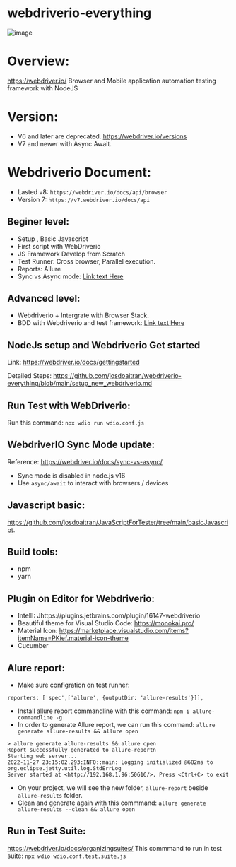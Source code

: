 # webdriverio-everything
![image](https://user-images.githubusercontent.com/17884068/147403460-8a51e402-c8b9-46a1-a217-313c58901d1a.png)

# Overview:
https://webdriver.io/
Browser and Mobile application automation testing framework with NodeJS

# Version:
- V6 and later are deprecated. https://webdriver.io/versions
- V7 and newer with Async Await.

# Webdriverio Document:
- Lasted v8: `https://webdriver.io/docs/api/browser`
- Version 7: `https://v7.webdriver.io/docs/api`

## Beginer level:

- Setup , Basic Javascript
- First script with WebDriverio
- JS Framework Develop from Scratch
- Test Runner: Cross browser, Parallel execution.
- Reports: Allure
- Sync vs Async mode: [Link text Here](https://webdriver.io/docs/sync-vs-async/)


## Advanced level:

- Webdriverio + Intergrate with Browser Stack.
- BDD with Webdriverio and test framework: [Link text Here](https://webdriver.io/docs/frameworks/)



## NodeJs setup and Webdriverio Get started
Link: https://webdriver.io/docs/gettingstarted

Detailed Steps: https://github.com/josdoaitran/webdriverio-everything/blob/main/setup_new_webdriverio.md


## Run Test with WebDriverio:
Run this command: `npx wdio run wdio.conf.js`

## WebdriverIO Sync Mode update:
Reference: https://webdriver.io/docs/sync-vs-async/
- Sync mode is disabled in node.js v16
- Use `async/await` to interact with browsers / devices


## Javascript basic:
https://github.com/josdoaitran/JavaScriptForTester/tree/main/basicJavascript.


## Build tools:
- npm
- yarn

## Plugin on Editor for Webdriverio:
- IntellI: Jhttps://plugins.jetbrains.com/plugin/16147-webdriverio
- Beautiful theme for Visual Studio Code: https://monokai.pro/
- Material Icon: https://marketplace.visualstudio.com/items?itemName=PKief.material-icon-theme
- Cucumber

## Alure report:
- Make sure configration on test runner: 
```
reporters: ['spec',['allure', {outputDir: 'allure-results'}]],
```
- Install allure report commandline with this command: `npm i allure-commandline -g`
- In order to generate Allure report, we can run this command: `allure generate allure-results && allure open`
```
> allure generate allure-results && allure open
Report successfully generated to allure-reportn
Starting web server...
2022-11-27 23:15:02.293:INFO::main: Logging initialized @682ms to org.eclipse.jetty.util.log.StdErrLog
Server started at <http://192.168.1.96:50616/>. Press <Ctrl+C> to exit

```
- On your project, we will see the new folder, `allure-report` beside `allure-results` folder.
- Clean and generate again with this commmand: `allure generate allure-results --clean && allure open`

## Run in Test Suite:
https://webdriver.io/docs/organizingsuites/
This commmand to run in test suite: `npx wdio wdio.conf.test.suite.js`